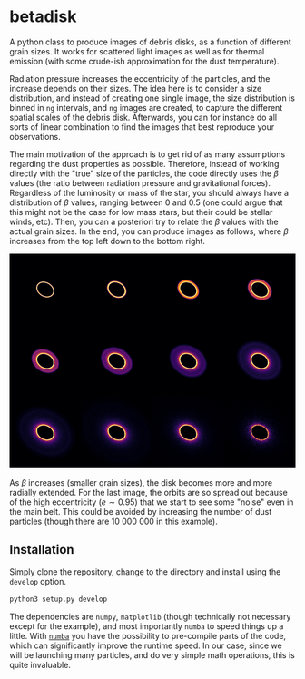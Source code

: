 # betadisk

A python class to produce images of debris disks, as a function of different grain sizes. It works for scattered light images as well as for thermal emission (with some crude-ish approximation for the dust temperature).

Radiation pressure increases the eccentricity of the particles, and the increase depends on their sizes. The idea here is to consider a size distribution, and instead of creating one single image, the size distribution is binned in `ng` intervals, and `ng` images are created, to capture the different spatial scales of the debris disk. Afterwards, you can for instance do all sorts of linear combination to find the images that best reproduce your observations.

The main motivation of the approach is to get rid of as many assumptions regarding the dust properties as possible. Therefore, instead of working directly with the "true" size of the particles, the code directly uses the $\beta$ values (the ratio between radiation pressure and gravitational forces). Regardless of the luminosity or mass of the star, you should always have a distribution of $\beta$ values, ranging between 0 and 0.5 (one could argue that this might not be the case for low mass stars, but their could be stellar winds, etc). Then, you can a posteriori try to relate the $\beta$ values with the actual grain sizes. In the end, you can produce images as follows, where $\beta$ increases from the top left down to the bottom right.

![pretty](screenshots/pretty.png)

As $\beta$ increases (smaller grain sizes), the disk becomes more and more radially extended. For the last image, the orbits are so spread out because of the high eccentricity ($e \sim 0.95$) that we start to see some "noise" even in the main belt. This could be avoided by increasing the number of dust particles (though there are 10 000 000 in this example).

## Installation

Simply clone the repository, change to the directory and install using the `develop` option.

```python
python3 setup.py develop
```

The dependencies are `numpy`, `matplotlib` (though technically not necessary except for the example), and most importantly `numba` to speed things up a little. With [`numba`](https://numba.pydata.org/) you have the possibility to pre-compile parts of the code, which can significantly improve the runtime speed. In our case, since we will be launching many particles, and do very simple math operations, this is quite invaluable.


